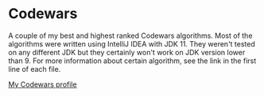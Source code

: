 # Codewars
A couple of my best and highest ranked Codewars algorithms.
Most of the algorithms were written using IntelliJ IDEA with JDK 11. They weren't tested on any different JDK but they certainly won't work on JDK version lower than 9.
For more information about certain algorithm, see the link in the first line of each file.

[My Codewars profile](https://www.codewars.com/users/TyMoOteUuSz)